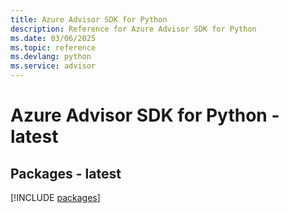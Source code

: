 ```yaml
---
title: Azure Advisor SDK for Python
description: Reference for Azure Advisor SDK for Python
ms.date: 03/06/2025
ms.topic: reference
ms.devlang: python
ms.service: advisor
---
```

# Azure Advisor SDK for Python - latest
## Packages - latest
[!INCLUDE [packages](advisor-index.md)]